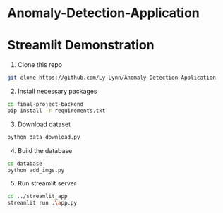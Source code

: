 # Anomaly-Detection-Application

# Streamlit Demonstration

1. Clone this repo
```sh
git clone https://github.com/Ly-Lynn/Anomaly-Detection-Application
```
2. Install necessary packages
```sh
cd final-project-backend
pip install -r requirements.txt
```
3. Download dataset
```sh
python data_download.py
```
4. Build the database
```sh
cd database
python add_imgs.py
```

5. Run streamlit server
```sh
cd ../streamlit_app
streamlit run .\app.py
```

